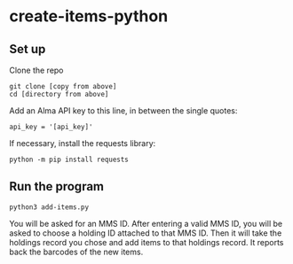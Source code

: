# create-items-python

## Set up

Clone the repo

```
git clone [copy from above]
cd [directory from above]
```

Add an Alma API key to this line, in between the single quotes:

```
api_key = '[api_key]'
```

If necessary, install the requests library:

```
python -m pip install requests
```

## Run the program

```
python3 add-items.py
```

You will be asked for an MMS ID. After entering a valid MMS ID, you will be asked to choose a holding ID attached to that MMS ID. Then it will take the holdings record you chose and add items to that holdings record. It reports back the barcodes of the new items.